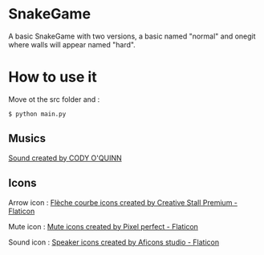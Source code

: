 # SnakeGame
A basic SnakeGame with two versions, a basic named "normal" and onegit where walls will appear named "hard".
# How to use it 
Move ot the src folder and :
```
$ python main.py
```
## Musics 
<a href="https://codyoquinn.com" title="sound credits">Sound created by CODY O'QUINN</a>
## Icons 
Arrow icon :
<a href="https://www.flaticon.com/fr/icones-gratuites/fleche-courbe" title="flèche courbe icônes">Flèche courbe icons created by Creative Stall Premium - Flaticon</a>

Mute icon :
<a href="https://www.flaticon.com/free-icons/mute" title="mute icons">Mute icons created by Pixel perfect - Flaticon</a>

Sound icon :
<a href="https://www.flaticon.com/free-icons/speaker" title="speaker icons">Speaker icons created by Aficons studio - Flaticon</a>